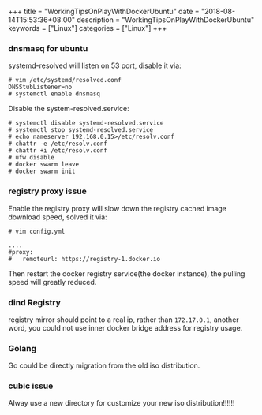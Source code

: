 +++
title = "WorkingTipsOnPlayWithDockerUbuntu"
date = "2018-08-14T15:53:36+08:00"
description = "WorkingTipsOnPlayWithDockerUbuntu"
keywords = ["Linux"]
categories = ["Linux"]
+++
### dnsmasq for ubuntu
systemd-resolved will listen on 53 port, disable it via:    

```
# vim /etc/systemd/resolved.conf
DNSStubListener=no
# systemctl enable dnsmasq
```
Disable the system-resolved.service:    

```
# systemctl disable systemd-resolved.service
# systemctl stop systemd-resolved.service
# echo nameserver 192.168.0.15>/etc/resolv.conf
# chattr -e /etc/resolv.conf
# chattr +i /etc/resolv.conf
# ufw disable
# docker swarm leave
# docker swarm init
```


### registry proxy issue
Enable the registry proxy will slow down the registry cached image download
speed, solved it via:    

```
# vim config.yml

....
#proxy:
#	remoteurl: https://registry-1.docker.io
```
Then restart the docker registry service(the docker instance), the pulling
speed will greatly reduced.    

### dind Registry
registry mirror should point to a real ip, rather than `172.17.0.1`, another
word, you could not use inner docker bridge address for registry usage.    

### Golang
Go could be directly migration from the old iso distribution.   

### cubic issue
Alway use a new directory for customize your new iso distribution!!!!!!    


